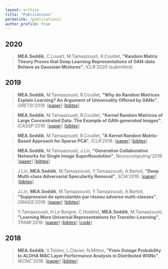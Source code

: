 ```yaml
---
layout: archive
title: "Publications"
permalink: /publications/
author_profile: true
---
```


2020
---
> **MEA.Seddik**, C.Louart, M.Tamaazousti, R.Couillet, **"Random Matrix Theory Proves that Deep Learning Representations of GAN-data Behave as Gaussian Mixtures"**, *ICLR'2020 (submitted)*.

2019
---
> **MEA.Seddik**, M.Tamaazousti, R.Couillet, **"Why do Random Matrices Explain Learning? An Argument of Universality
Offered by GANs"**, *GRETSI'2019*. [[paper](https://melaseddik.github.io/files/2019Cgretsi.pdf)] [[bibtex](https://melaseddik.github.io/files/bibtex/2019Jpami.txt)]

> **MEA.Seddik**, M.Tamaazousti, R.Couillet, **"Kernel Random Matrices of Large Concentrated Data: The Example of
GAN-generated Images"**, *ICASSP'2019*. [[paper](https://melaseddik.github.io/files/2019Cicassp.pdf)] [[bibtex](https://melaseddik.github.io/files/bibtex/2019Jpami.txt)]

> **MEA.Seddik**, M.Tamaazousti, R.Couillet, **"A Kernel Random Matrix-Based Approach for Sparse PCA"**, *ICLR'2019*. [[paper](https://melaseddik.github.io/files/2019Ciclr.pdf)] [[bibtex](https://melaseddik.github.io/files/bibtex/2019Jpami.txt)]

> **MEA.Seddik**, M.Tamaazousti, J.Lin, **"Generative Collaborative Networks for Single Image SuperResolution"**, *Neurocomputing'2019*. [[paper](https://melaseddik.github.io/files/2019Jneurocomp.pdf)] [[bibtex](https://melaseddik.github.io/files/bibtex/2019Jpami.txt)]

> J.Lin, **MEA.Seddik**, M.Tamaazousti, Y.Tamaazousti, A.Bartoli, **"Deep Multi-class Adversarial Specularity Removal"**, *SCIA'2019*. [[paper](https://melaseddik.github.io/files/2019Cscia.pdf)] [[bibtex](https://melaseddik.github.io/files/bibtex/2019Jpami.txt)]

> J.Lin, **MEA.Seddik**, M.Tamaazousti, Y.Tamaazousti, A.Bartoli, **"Suppression de spécularités par réseau adverse multi-classes"**, *ORASIS'2019*. [[paper](https://melaseddik.github.io/files/2019Corasis.pdf)] [[bibtex](https://melaseddik.github.io/files/bibtex/2019Jpami.txt)]

> Y.Tamaazousti, H.Le Borgne, C.Hudelot, **MEA.Seddik**, M.Tamaazousti, **"Learning More Universal Representations for Transfer-Learning"**, *TPAMI'2019*. [[paper](https://melaseddik.github.io/files/2019Jpami.pdf)] [[bibtex](https://melaseddik.github.io/files/bibtex/2019Jpami.txt)] [[code](https://github.com/youssefTamaazousti/MuldipNet-tensorflow)]

**2018**
---
> **MEA.Seddik**, V.Toldov, L.Clavier, N.Mitton, **"From Outage Probability to ALOHA MAC Layer Performance Analysis in Distributed WSNs"**, *WCNC'2018*. [[paper](https://melaseddik.github.io/files/2018Cwcnc.pdf)] [[bibtex](https://melaseddik.github.io/files/bibtex/2019Jpami.txt)]

